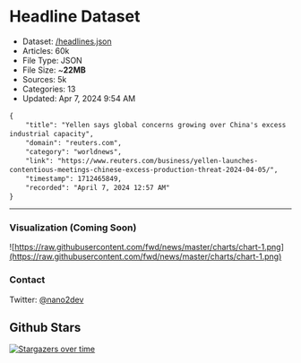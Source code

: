 # Headline Dataset

- Dataset: [/headlines.json](https://raw.githubusercontent.com/fwd/news/master/headlines.json) 
- Articles: 60k
- File Type: JSON
- File Size: ~**22MB**
- Sources: 5k
- Categories: 13
- Updated: Apr 7, 2024 9:54 AM

```
{
    "title": "Yellen says global concerns growing over China's excess industrial capacity",
    "domain": "reuters.com",
    "category": "worldnews",
    "link": "https://www.reuters.com/business/yellen-launches-contentious-meetings-chinese-excess-production-threat-2024-04-05/",
    "timestamp": 1712465849,
    "recorded": "April 7, 2024 12:57 AM"
}
```

---

### Visualization (Coming Soon)

![https://raw.githubusercontent.com/fwd/news/master/charts/chart-1.png](https://raw.githubusercontent.com/fwd/news/master/charts/chart-1.png)

### Contact 

Twitter: [@nano2dev](https://twitter.com/nano2dev)

## Github Stars

[![Stargazers over time](https://starchart.cc/fwd/news.svg)](https://starchart.cc/fwd/news)
